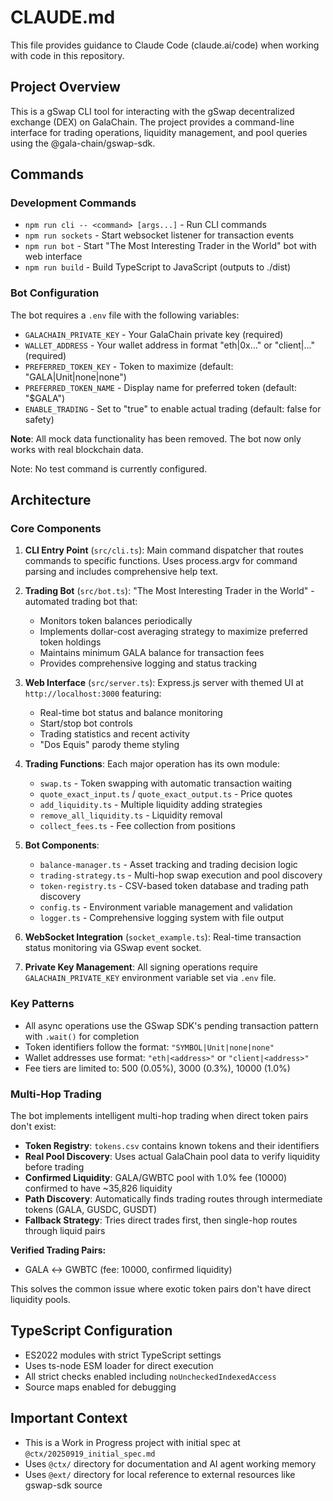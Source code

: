 # CLAUDE.md

This file provides guidance to Claude Code (claude.ai/code) when working with code in this repository.

## Project Overview

This is a gSwap CLI tool for interacting with the gSwap decentralized exchange (DEX) on GalaChain. The project provides a command-line interface for trading operations, liquidity management, and pool queries using the @gala-chain/gswap-sdk.

## Commands

### Development Commands
- `npm run cli -- <command> [args...]` - Run CLI commands
- `npm run sockets` - Start websocket listener for transaction events
- `npm run bot` - Start "The Most Interesting Trader in the World" bot with web interface
- `npm run build` - Build TypeScript to JavaScript (outputs to ./dist)

### Bot Configuration
The bot requires a `.env` file with the following variables:
- `GALACHAIN_PRIVATE_KEY` - Your GalaChain private key (required)
- `WALLET_ADDRESS` - Your wallet address in format "eth|0x..." or "client|..." (required)
- `PREFERRED_TOKEN_KEY` - Token to maximize (default: "GALA|Unit|none|none")
- `PREFERRED_TOKEN_NAME` - Display name for preferred token (default: "$GALA")
- `ENABLE_TRADING` - Set to "true" to enable actual trading (default: false for safety)

**Note**: All mock data functionality has been removed. The bot now only works with real blockchain data.

Note: No test command is currently configured.

## Architecture

### Core Components

1. **CLI Entry Point** (`src/cli.ts`): Main command dispatcher that routes commands to specific functions. Uses process.argv for command parsing and includes comprehensive help text.

2. **Trading Bot** (`src/bot.ts`): "The Most Interesting Trader in the World" - automated trading bot that:
   - Monitors token balances periodically
   - Implements dollar-cost averaging strategy to maximize preferred token holdings
   - Maintains minimum GALA balance for transaction fees
   - Provides comprehensive logging and status tracking

3. **Web Interface** (`src/server.ts`): Express.js server with themed UI at `http://localhost:3000` featuring:
   - Real-time bot status and balance monitoring
   - Start/stop bot controls
   - Trading statistics and recent activity
   - "Dos Equis" parody theme styling

4. **Trading Functions**: Each major operation has its own module:
   - `swap.ts` - Token swapping with automatic transaction waiting
   - `quote_exact_input.ts` / `quote_exact_output.ts` - Price quotes
   - `add_liquidity.ts` - Multiple liquidity adding strategies
   - `remove_all_liquidity.ts` - Liquidity removal
   - `collect_fees.ts` - Fee collection from positions

5. **Bot Components**:
   - `balance-manager.ts` - Asset tracking and trading decision logic
   - `trading-strategy.ts` - Multi-hop swap execution and pool discovery
   - `token-registry.ts` - CSV-based token database and trading path discovery
   - `config.ts` - Environment variable management and validation
   - `logger.ts` - Comprehensive logging system with file output

6. **WebSocket Integration** (`socket_example.ts`): Real-time transaction status monitoring via GSwap event socket.

7. **Private Key Management**: All signing operations require `GALACHAIN_PRIVATE_KEY` environment variable set via `.env` file.

### Key Patterns

- All async operations use the GSwap SDK's pending transaction pattern with `.wait()` for completion
- Token identifiers follow the format: `"SYMBOL|Unit|none|none"`
- Wallet addresses use format: `"eth|<address>"` or `"client|<address>"`
- Fee tiers are limited to: 500 (0.05%), 3000 (0.3%), 10000 (1.0%)

### Multi-Hop Trading

The bot implements intelligent multi-hop trading when direct token pairs don't exist:

- **Token Registry**: `tokens.csv` contains known tokens and their identifiers
- **Real Pool Discovery**: Uses actual GalaChain pool data to verify liquidity before trading
- **Confirmed Liquidity**: GALA/GWBTC pool with 1.0% fee (10000) confirmed to have ~35,826 liquidity
- **Path Discovery**: Automatically finds trading routes through intermediate tokens (GALA, GUSDC, GUSDT)
- **Fallback Strategy**: Tries direct trades first, then single-hop routes through liquid pairs

**Verified Trading Pairs:**
- GALA ↔ GWBTC (fee: 10000, confirmed liquidity)

This solves the common issue where exotic token pairs don't have direct liquidity pools.

## TypeScript Configuration

- ES2022 modules with strict TypeScript settings
- Uses ts-node ESM loader for direct execution
- All strict checks enabled including `noUncheckedIndexedAccess`
- Source maps enabled for debugging

## Important Context

- This is a Work in Progress project with initial spec at `@ctx/20250919_initial_spec.md`
- Uses `@ctx/` directory for documentation and AI agent working memory
- Uses `@ext/` directory for local reference to external resources like gswap-sdk source